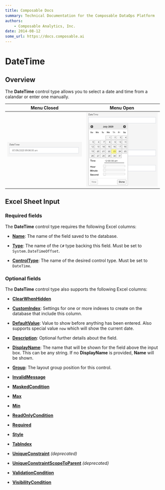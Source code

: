 ```yaml
---
title: Composable Docs
summary: Technical Documentation for the Composable DataOps Platform
authors:
    - Composable Analytics, Inc.
date: 2014-08-12
some_url: https://docs.composable.ai
---
```


# DateTime

## Overview

The **DateTime** control type allows you to select a date and time from a calandar or enter one manually.

Menu Closed                      | Menu Open
:-------------------------------:|:------------------------:
![DateTime Control](../img/DateTime.png) | ![DateTime Menu](../img/DateTime-With-Menu.png)

## Excel Sheet Input

### Required fields

The **DateTime** control type requires the following Excel columns:

- [**Name**](../06.Setting-Details/Name.md): The name of the field saved to the database.

- [**Type**](../06.Setting-Details/Type.md): The name of the `C#` type backing this field. Must be set to `System.DateTimeOffset`.

- [**ControlType**](../06.Setting-Details/ControlType.md): The name of the desired control type. Must be set to `DateTime`.

### Optional fields

The **DateTime** control type also supports the following Excel columns:

- [**ClearWhenHidden**](../06.Setting-Details/ClearWhenHidden.md)

- [**CustomIndex**](../06.Setting-Details/CustomIndex.md): Settings for one or more indexes to create on the database that include this column.

- [**DefaultValue**](../06.Setting-Details/DefaultValue.md): Value to show before anything has been entered. Also supports special value `now` which will show the current date.

- [**Description**](../06.Setting-Details/Description.md): Optional further details about the field.

- [**DisplayName**](../06.Setting-Details/DisplayName.md): The name that will be shown for the field above the input box. This can be any string. If no **DisplayName** is provided, **Name** will be shown.

- [**Group**](../06.Setting-Details/Group.md): The layout group position for this control.

- [**InvalidMessage**](../06.Setting-Details/InvalidMessage.md)

- [**MaskedCondition**](../06.Setting-Details/MaskedCondition.md)

- [**Max**](../06.Setting-Details/Max.md)

- [**Min**](../06.Setting-Details/Min.md)

- [**ReadOnlyCondition**](../06.Setting-Details/ReadOnlyCondition.md)

- [**Required**](../06.Setting-Details/Required.md)

- [**Style**](../06.Setting-Details/Style.md)

- [**TabIndex**](../06.Setting-Details/TabIndex.md)

- [**UniqueConstraint**](../06.Setting-Details/UniqueConstraint.md) *(deprecated)*

- [**UniqueConstraintScopeToParent**](../06.Setting-Details/UniqueConstraintScopeToParent.md) *(deprecated)*

- [**ValidationCondition**](../06.Setting-Details/ValidationCondition.md)

- [**VisibilityCondition**](../06.Setting-Details/VisibilityCondition.md)